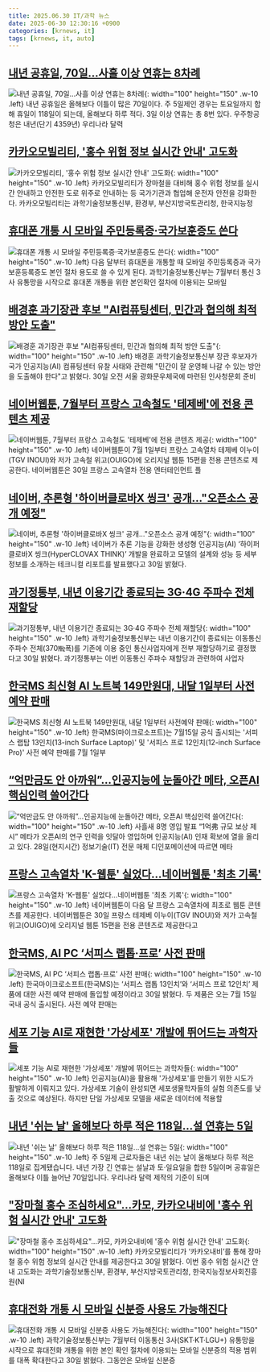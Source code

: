 ```yaml
---
title: 2025.06.30 IT/과학 뉴스
date: 2025-06-30 12:30:16 +0900
categories: [krnews, it]
tags: [krnews, it, auto]
---
```

## [내년 공휴일, 70일…사흘 이상 연휴는 8차례](https://n.news.naver.com/mnews/article/028/0002753525)

![내년 공휴일, 70일…사흘 이상 연휴는 8차례](https://mimgnews.pstatic.net/image/origin/028/2025/06/30/2753525.jpg?type=nf220_150){: width="100" height="150" .w-10 .left}
내년 공휴일은 올해보다 이틀이 많은 70일이다. 주 5일제인 경우는 토요일까지 합해 휴일이 118일이 되는데, 올해보다 하루 적다. 3일 이상 연휴는 총 8번 있다. 우주항공청은 내년(단기 4359년) 우리나라 달력

## [카카오모빌리티, '홍수 위험 정보 실시간 안내' 고도화](https://n.news.naver.com/mnews/article/008/0005214587)

![카카오모빌리티, '홍수 위험 정보 실시간 안내' 고도화](https://mimgnews.pstatic.net/image/origin/008/2025/06/30/5214587.jpg?type=nf220_150){: width="100" height="150" .w-10 .left}
카카오모빌리티가 장마철을 대비해 홍수 위험 정보를 실시간 안내하고 안전한 도로 위주로 안내하는 등 국가기관과 협업해 운전자 안전을 강화한다. 카카오모빌리티는 과학기술정보통신부, 환경부, 부산지방국토관리청, 한국지능정

## [휴대폰 개통 시 모바일 주민등록증·국가보훈증도 쓴다](https://n.news.naver.com/mnews/article/015/0005151333)

![휴대폰 개통 시 모바일 주민등록증·국가보훈증도 쓴다](https://mimgnews.pstatic.net/image/origin/015/2025/06/30/5151333.jpg?type=nf220_150){: width="100" height="150" .w-10 .left}
다음 달부터 휴대폰을 개통할 때 모바일 주민등록증과 국가보훈등록증도 본인 절차 용도로 쓸 수 있게 된다. 과학기술정보통신부는 7월부터 통신 3사 유통망을 시작으로 휴대폰 개통을 위한 본인확인 절차에 이용되는 모바일

## [배경훈 과기장관 후보 "AI컴퓨팅센터, 민간과 협의해 최적 방안 도출"](https://n.news.naver.com/mnews/article/277/0005614980)

![배경훈 과기장관 후보 "AI컴퓨팅센터, 민간과 협의해 최적 방안 도출"](https://mimgnews.pstatic.net/image/origin/277/2025/06/30/5614980.jpg?type=nf220_150){: width="100" height="150" .w-10 .left}
배경훈 과학기술정보통신부 장관 후보자가 국가 인공지능(AI) 컴퓨팅센터 유찰 사태와 관련해 "민간이 잘 운영해 나갈 수 있는 방안을 도출해야 한다"고 밝혔다. 30일 오전 서울 광화문우체국에 마련된 인사청문회 준비

## [네이버웹툰, 7월부터 프랑스 고속철도 '테제베'에 전용 콘텐츠 제공](https://n.news.naver.com/mnews/article/011/0004502926)

![네이버웹툰, 7월부터 프랑스 고속철도 '테제베'에 전용 콘텐츠 제공](https://mimgnews.pstatic.net/image/origin/011/2025/06/30/4502926.jpg?type=nf220_150){: width="100" height="150" .w-10 .left}
네이버웹툰이 7월 1일부터 프랑스 고속열차 테제베 이누이(TGV INOUI)와 저가 고속철 위고(OUIGO)에 오리지널 웹툰 15편을 전용 콘텐츠로 제공한다. 네이버웹툰은 30일 프랑스 고속열차 전용 엔터테인먼트 플

## [네이버, 추론형 '하이버클로바X 씽크' 공개..."오픈소스 공개 예정"](https://n.news.naver.com/mnews/article/014/0005369992)

![네이버, 추론형 '하이버클로바X 씽크' 공개..."오픈소스 공개 예정"](https://mimgnews.pstatic.net/image/origin/014/2025/06/30/5369992.jpg?type=nf220_150){: width="100" height="150" .w-10 .left}
네이버가 추론 기능을 강화한 생성형 인공지능(AI) ‘하이퍼클로바X 씽크(HyperCLOVAX THINK)’ 개발을 완료하고 모델의 설계와 성능 등 세부 정보를 소개하는 테크니컬 리포트를 발표했다고 30일 밝혔다.

## [과기정통부, 내년 이용기간 종료되는 3G·4G 주파수 전체 재할당](https://n.news.naver.com/mnews/article/014/0005370031)

![과기정통부, 내년 이용기간 종료되는 3G·4G 주파수 전체 재할당](https://mimgnews.pstatic.net/image/origin/014/2025/06/30/5370031.jpg?type=nf220_150){: width="100" height="150" .w-10 .left}
과학기술정보통신부는 내년 이용기간이 종료되는 이동통신 주파수 전체(370㎒폭)를 기존에 이용 중인 통신사업자에게 전부 재할당하기로 결정했다고 30일 밝혔다. 과기정통부는 이번 이동통신 주파수 재할당과 관련하여 사업자

## [한국MS 최신형 AI 노트북 149만원대, 내달 1일부터 사전예약 판매](https://n.news.naver.com/mnews/article/008/0005214560)

![한국MS 최신형 AI 노트북 149만원대, 내달 1일부터 사전예약 판매](https://mimgnews.pstatic.net/image/origin/008/2025/06/30/5214560.jpg?type=nf220_150){: width="100" height="150" .w-10 .left}
한국MS(마이크로소프트)는 7월15일 공식 출시되는 '서피스 랩탑 13인치(13-inch Surface Laptop)' 및 '서피스 프로 12인치(12-inch Surface Pro)' 사전 예약 판매를 7월 1일부

## [“억만금도 안 아까워”…인공지능에 눈돌아간 메타, 오픈AI 핵심인력 쓸어간다](https://n.news.naver.com/mnews/article/009/0005516412)

![“억만금도 안 아까워”…인공지능에 눈돌아간 메타, 오픈AI 핵심인력 쓸어간다](https://mimgnews.pstatic.net/image/origin/009/2025/06/29/5516412.jpg?type=nf220_150){: width="100" height="150" .w-10 .left}
사흘새 8명 영입 발표 “1억弗 규모 보상 제시” 메타가 오픈AI의 연구 인력을 잇달아 영입하며 인공지능(AI) 인재 확보에 열을 올리고 있다. 28일(현지시간) 정보기술(IT) 전문 매체 디인포메이션에 따르면 메타

## [프랑스 고속열차 'K-웹툰' 실었다…네이버웹툰 '최초 기록'](https://n.news.naver.com/mnews/article/015/0005151208)

![프랑스 고속열차 'K-웹툰' 실었다…네이버웹툰 '최초 기록'](https://mimgnews.pstatic.net/image/origin/015/2025/06/30/5151208.jpg?type=nf220_150){: width="100" height="150" .w-10 .left}
네이버웹툰이 다음 달 프랑스 고속열차에 최초로 웹툰 콘텐츠를 제공한다. 네이버웹툰은 30일 프랑스 테제베 이누이(TGV INOUI)와 저가 고속철 위고(OUIGO)에 오리지널 웹툰 15편을 전용 콘텐츠로 제공한다고

## [한국MS, AI PC ‘서피스 랩톱·프로’ 사전 판매](https://n.news.naver.com/mnews/article/366/0001088627)

![한국MS, AI PC ‘서피스 랩톱·프로’ 사전 판매](https://mimgnews.pstatic.net/image/origin/366/2025/06/30/1088627.jpg?type=nf220_150){: width="100" height="150" .w-10 .left}
한국마이크로소프트(한국MS)는 ‘서피스 랩톱 13인치’와 ‘서피스 프로 12인치’ 제품에 대한 사전 예약 판매에 돌입할 예정이라고 30일 밝혔다. 두 제품은 오는 7월 15일 국내 공식 출시된다. 사전 예약 판매는

## [세포 기능 AI로 재현한 '가상세포' 개발에 뛰어드는 과학자들](https://n.news.naver.com/mnews/article/584/0000033082)

![세포 기능 AI로 재현한 '가상세포' 개발에 뛰어드는 과학자들](https://mimgnews.pstatic.net/image/origin/584/2025/06/29/33082.jpg?type=nf220_150){: width="100" height="150" .w-10 .left}
인공지능(AI)을 활용해 '가상세포'를 만들기 위한 시도가 활발하게 이뤄지고 있다. 가상세포 기술이 완성되면 세포생물학자들의 실험 의존도를 낮출 것으로 예상된다. 하지만 단일 가상세포 모델을 새로운 데이터에 적용할

## [내년 '쉬는 날' 올해보다 하루 적은 118일…설 연휴는 5일](https://n.news.naver.com/mnews/article/422/0000754523)

![내년 '쉬는 날' 올해보다 하루 적은 118일…설 연휴는 5일](https://mimgnews.pstatic.net/image/origin/422/2025/06/30/754523.jpg?type=nf220_150){: width="100" height="150" .w-10 .left}
주 5일제 근로자들은 내년 쉬는 날이 올해보다 하루 적은 118일로 집계됐습니다. 내년 가장 긴 연휴는 설날과 토·일요일을 합한 5일이며 공휴일은 올해보다 이틀 늘어난 70일입니다. 우리나라 달력 제작의 기준이 되며

## ["장마철 홍수 조심하세요"…카모, 카카오내비에 '홍수 위험 실시간 안내' 고도화](https://n.news.naver.com/mnews/article/011/0004503058)

!["장마철 홍수 조심하세요"…카모, 카카오내비에 '홍수 위험 실시간 안내' 고도화](https://mimgnews.pstatic.net/image/origin/011/2025/06/30/4503058.jpg?type=nf220_150){: width="100" height="150" .w-10 .left}
카카오모빌리티가 ‘카카오내비’를 통해 장마철 홍수 위험 정보의 실시간 안내를 제공한다고 30일 밝혔다. 이번 홍수 위험 실시간 안내 고도화는 과학기술정보통신부, 환경부, 부산지방국토관리청, 한국지능정보사회진흥원(NI

## [휴대전화 개통 시 모바일 신분증 사용도 가능해진다](https://n.news.naver.com/mnews/article/014/0005370030)

![휴대전화 개통 시 모바일 신분증 사용도 가능해진다](https://mimgnews.pstatic.net/image/origin/014/2025/06/30/5370030.jpg?type=nf220_150){: width="100" height="150" .w-10 .left}
과학기술정보통신부는 7월부터 이동통신 3사(SKT·KT·LGU+) 유통망을 시작으로 휴대전화 개통을 위한 본인 확인 절차에 이용되는 모바일 신분증의 적용 범위를 대폭 확대한다고 30일 밝혔다. 그동안은 모바일 신분증

